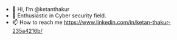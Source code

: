 - 👋 Hi, I’m @ketanthakur
- 👀 Enthusiastic in Cyber security field.
- 📫 How to reach me https://www.linkedin.com/in/ketan-thakur-235a4216b/ 

<!---
ketanthakur/ketanthakur is a ✨ special ✨ repository because its `README.md` (this file) appears on your GitHub profile.
You can click the Preview link to take a look at your changes.
--->
